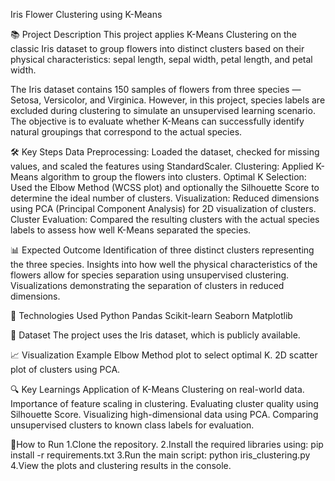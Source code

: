 Iris Flower Clustering using K-Means

📚 Project Description
This project applies K-Means Clustering on the classic Iris dataset to group flowers into distinct clusters based on their physical characteristics: sepal length, sepal width, petal length, and petal width.

The Iris dataset contains 150 samples of flowers from three species — Setosa, Versicolor, and Virginica. However, in this project, species labels are excluded during clustering to simulate an unsupervised learning scenario. The objective is to evaluate whether K-Means can successfully identify natural groupings that correspond to the actual species.

🛠️ Key Steps
Data Preprocessing: Loaded the dataset, checked for missing values, and scaled the features using StandardScaler.
Clustering: Applied K-Means algorithm to group the flowers into clusters.
Optimal K Selection: Used the Elbow Method (WCSS plot) and optionally the Silhouette Score to determine the ideal number of clusters.
Visualization: Reduced dimensions using PCA (Principal Component Analysis) for 2D visualization of clusters.
Cluster Evaluation: Compared the resulting clusters with the actual species labels to assess how well K-Means separated the species.

📊 Expected Outcome
Identification of three distinct clusters representing the three species.
Insights into how well the physical characteristics of the flowers allow for species separation using unsupervised clustering.
Visualizations demonstrating the separation of clusters in reduced dimensions.

🔗 Technologies Used
Python
Pandas
Scikit-learn
Seaborn
Matplotlib

📁 Dataset
The project uses the Iris dataset, which is publicly available.

📈 Visualization Example
Elbow Method plot to select optimal K.
2D scatter plot of clusters using PCA.

🔍 Key Learnings
Application of K-Means Clustering on real-world data.
Importance of feature scaling in clustering.
Evaluating cluster quality using Silhouette Score.
Visualizing high-dimensional data using PCA.
Comparing unsupervised clusters to known class labels for evaluation.

🚀How to Run
1.Clone the repository.
2.Install the required libraries using:
      pip install -r requirements.txt
3.Run the main script:
      python iris_clustering.py
4.View the plots and clustering results in the console.

